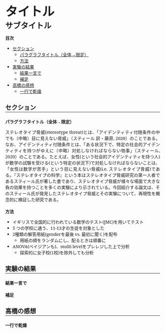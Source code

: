 <head>
  <meta charset="UTF-8">
  <meta name="viewport" content="width=device-width, initial-scale=1.0">
  <title>
  Document
  </title>
  <link rel="stylesheet" type="text/css" href="https://ryu-thakahashi.github.io/css/article.css">
</head>

<thetitle>タイトル</thetitle>
<br>
<subtitle>サブタイトル</subtitle>

**目次**

- [セクション](#セクション)
  - [パラグラフタイトル（全体→限定）](#パラグラフタイトル全体限定)
  - [方法](#方法)
- [実験の結果](#実験の結果)
  - [結果一言で](#結果一言で)
  - [補足](#補足)
- [高橋の感想](#高橋の感想)
  - [一行で乾燥](#一行で乾燥)


<!-- Introduction -->

# セクション

## パラグラフタイトル（全体→限定）
ステレオタイプ脅威(stereotype threat)とは、「アイデンティティ付随条件の中でも（中略）目に見えない脅威」（スティール 訳・藤原, 2020）のことである。なお、アイデンティティ付随条件とは、「ある状況下で、特定の社会的アイデンティティを持つがゆえに（中略）対処しなければならない物事」（スティール, 2020）のことである。たとえば、女性(という社会的アイデンティティを持つ人)が数学の試験を受ける(という特定の状況下)で対処しなければならないことは、「女性は数学が苦手」という目に見えない脅威(i.e. ステレオタイプ脅威)である。『ステレオタイプの科学』という本はステレオタイプ脅威研究の第一人者であるスティール氏が著した書であり、ステレオタイプ脅威が様々な場面で大きな負の効果を持つことを多くの実験により示されている。今回紹介する論文は、そのスティール氏が発見したステレオタイプ脅威とその実験について、再現性を概念的に検証した研究である。

## 方法
- イギリスで全国的に行われている数学のテスト(JMC)を用いてテスト
- 5 つの学校に通う、11-13才の生徒を対象とした
- 2種類の解答用紙(genderを最後 vs. 最初に聞く)を配布
  - 用紙の順をランダムにし、配るときは順番に
- ANOVA(ベイジアンも)、multi levelをプレレジした上で分析
  - 探索的に女子校(1校)を除外しても分析

# 実験の結果

## 結果一言で

## 補足



# 高橋の感想

## 一行で乾燥
<impression>

</impression>




<style>
  body {
     font-family: "Noto Sans","Noto Sans JP";
     margin : 10em;
     text-align : justify;
  }
body p {
    font-family: "Noto Serif JP", "Noto Serif";
    font-size: 14px;
  }
strong {
    font-weight: bold;
    font-family: "Noto Sans","Noto Sans JP";
  }
  h1 {
        font-family: "Noto Sans JP", "Noto Sans";
        font-size: 20px;
        border-bottom: 2px solid #808080;  
    }
  h2 {
    font-family: "Noto Sans", "Noto Sans JP";
    font-size : 14px;
    font-weight: bold;
  }
  img {
    width: 400px;
  }
  ul li {
        font-family: "Noto Serif JP", "Noto Serif";
    font-size: 14px;
  }


  thetitle {
    font-size: 40px;
    font-weight: bold;
    font-family: "Noto Sans JP", "Noto Sans";
  }
  subtitle {
    font-family: "Noto Sans", "Noto Sans JP";
    font-size : 25px;
    font-weight: bold;
  }

impression { 
    font-family: "Noto Sans", "Noto Sans JP";
    font-size : 14px;
  }
</style>